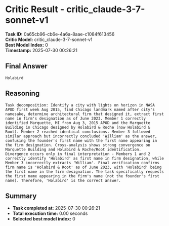 # Critic Result - critic_claude-3-7-sonnet-v1

**Task ID:** 0a65cb96-cb6e-4a6a-8aae-c1084f613456  
**Critic Model:** critic_claude-3-7-sonnet-v1  
**Best Model Index:** 0  
**Timestamp:** 2025-07-30 00:26:21

## Final Answer
```
Holabird
```

## Reasoning
```
Task decomposition: Identify a city with lights on horizon in NASA APOD first week Aug 2015, find Chicago landmark named after city's namesake, determine architectural firm that designed it, extract first name in firm's designation as of June 2023. Member 1 correctly identified Marquette, MI from Aug 3, 2015 APOD and the Marquette Building in Chicago designed by Holabird & Roche (now Holabird & Root). Member 2 reached identical conclusions. Member 3 followed similar approach but incorrectly concluded 'William' as the answer, confusing the founder's first name with the first name appearing in the firm designation. Cross-analysis shows strong convergence on Marquette Building and Holabird & Roche/Root identification. Divergence occurs only in final interpretation - Members 1 and 2 correctly identify 'Holabird' as first name in firm designation, while Member 3 incorrectly extracts 'William'. Final verification confirms firm name is 'Holabird & Root' as of June 2023, with 'Holabird' being the first name in the firm designation. The task specifically requests the first name appearing in the firm's name (not the founder's first name). Therefore, 'Holabird' is the correct answer.
```

## Summary
- **Task completed at:** 2025-07-30 00:26:21
- **Total execution time:** 0.00 seconds
- **Selected best model index:** 0
